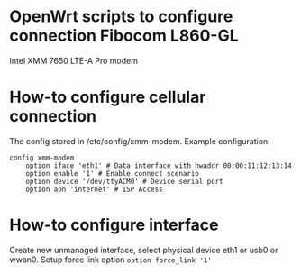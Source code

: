 # OpenWrt scripts to configure connection Fibocom L860-GL
Intel XMM 7650 LTE-A Pro modem

# How-to configure cellular connection
The config stored in /etc/config/xmm-modem. Example configuration:
```
config xmm-modem
	option iface 'eth1' # Data interface with hwaddr 00:00:11:12:13:14
	option enable '1' # Enable connect scenario
	option device '/dev/ttyACM0' # Device serial port
	option apn 'internet' # ISP Access 
```

# How-to configure interface
Create new unmanaged interface, select physical device eth1 or usb0 or wwan0.
Setup force link option `option force_link '1'`
